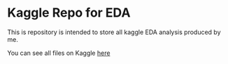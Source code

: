 # Kaggle Repo for EDA
This is repository is intended to store all kaggle EDA analysis produced by me.

You can see all files on Kaggle [here](https://www.kaggle.com/leonardoterra)
